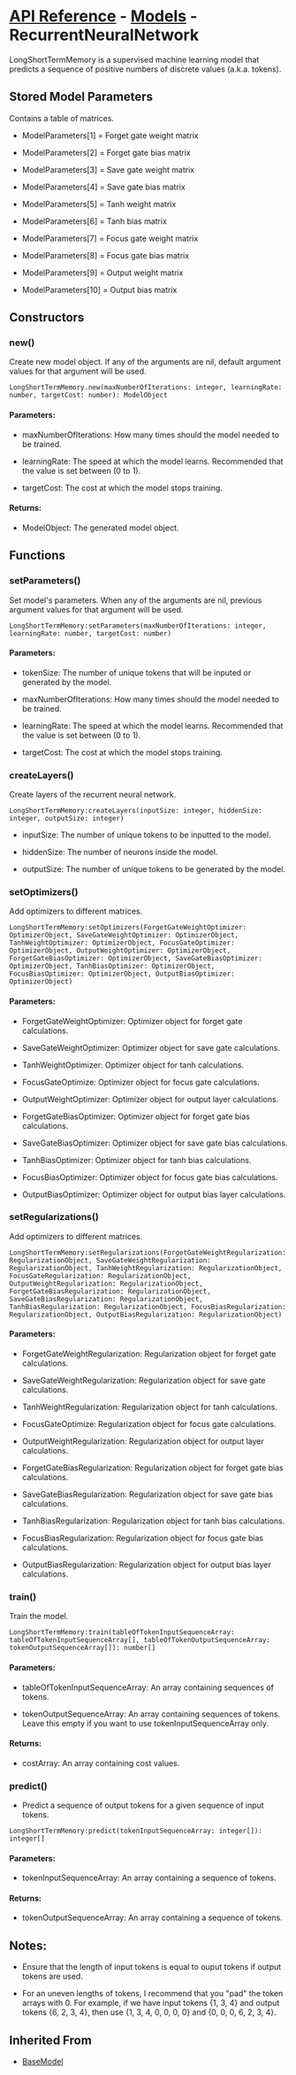 # [API Reference](../../API.md) - [Models](../Models.md) - RecurrentNeuralNetwork

LongShortTermMemory is a supervised machine learning model that predicts a sequence of positive numbers of discrete values (a.k.a. tokens).

## Stored Model Parameters

Contains a table of matrices.  

* ModelParameters[1] = Forget gate weight matrix

* ModelParameters[2] = Forget gate bias matrix

* ModelParameters[3] = Save gate weight matrix

* ModelParameters[4] = Save gate bias matrix

* ModelParameters[5] = Tanh weight matrix
	
* ModelParameters[6] = Tanh bias matrix
	
* ModelParameters[7] = Focus gate weight matrix
	
* ModelParameters[8] = Focus gate bias matrix
	
* ModelParameters[9] = Output weight matrix
	
* ModelParameters[10] = Output bias matrix

## Constructors

### new()

Create new model object. If any of the arguments are nil, default argument values for that argument will be used.

```
LongShortTermMemory.new(maxNumberOfIterations: integer, learningRate: number, targetCost: number): ModelObject
```

#### Parameters:

* maxNumberOfIterations: How many times should the model needed to be trained.

* learningRate: The speed at which the model learns. Recommended that the value is set between (0 to 1).

* targetCost: The cost at which the model stops training.

#### Returns:

* ModelObject: The generated model object.

## Functions

### setParameters()

Set model's parameters. When any of the arguments are nil, previous argument values for that argument will be used.

```
LongShortTermMemory:setParameters(maxNumberOfIterations: integer, learningRate: number, targetCost: number)
```

#### Parameters:

* tokenSize: The number of unique tokens that will be inputed or generated by the model.

* maxNumberOfIterations: How many times should the model needed to be trained.

* learningRate: The speed at which the model learns. Recommended that the value is set between (0 to 1).

* targetCost: The cost at which the model stops training.

### createLayers()

Create layers of the recurrent neural network.

```
LongShortTermMemory:createLayers(inputSize: integer, hiddenSize: integer, outputSize: integer)
```

* inputSize: The number of unique tokens to be inputted to the model.

* hiddenSize: The number of neurons inside the model.

* outputSize: The number of unique tokens to be generated by the model.

### setOptimizers()

Add optimizers to different matrices.

```
LongShortTermMemory:setOptimizers(ForgetGateWeightOptimizer: OptimizerObject, SaveGateWeightOptimizer: OptimizerObject, TanhWeightOptimizer: OptimizerObject, FocusGateOptimizer: OptimizerObject, OutputWeightOptimizer: OptimizerObject, ForgetGateBiasOptimizer: OptimizerObject, SaveGateBiasOptimizer: OptimizerObject, TanhBiasOptimizer: OptimizerObject, FocusBiasOptimizer: OptimizerObject, OutputBiasOptimizer: OptimizerObject)
```

#### Parameters:

* ForgetGateWeightOptimizer: Optimizer object for forget gate calculations.

* SaveGateWeightOptimizer: Optimizer object for save gate calculations.
  
* TanhWeightOptimizer: Optimizer object for tanh calculations.

* FocusGateOptimize: Optimizer object for focus gate calculations.
  
* OutputWeightOptimizer: Optimizer object for output layer calculations.

* ForgetGateBiasOptimizer: Optimizer object for forget gate bias calculations.

* SaveGateBiasOptimizer: Optimizer object for save gate bias calculations.

* TanhBiasOptimizer: Optimizer object for tanh bias calculations.

* FocusBiasOptimizer: Optimizer object for focus gate bias calculations.

* OutputBiasOptimizer: Optimizer object for output bias layer calculations.

### setRegularizations()

Add optimizers to different matrices.

```
LongShortTermMemory:setRegularizations(ForgetGateWeightRegularization: RegularizationObject, SaveGateWeightRegularization: RegularizationObject, TanhWeightRegularization: RegularizationObject, FocusGateRegularization: RegularizationObject, OutputWeightRegularization: RegularizationObject, ForgetGateBiasRegularization: RegularizationObject, SaveGateBiasRegularization: RegularizationObject, TanhBiasRegularization: RegularizationObject, FocusBiasRegularization: RegularizationObject, OutputBiasRegularization: RegularizationObject)
```

#### Parameters:

* ForgetGateWeightRegularization: Regularization object for forget gate calculations.

* SaveGateWeightRegularization: Regularization object for save gate calculations.
  
* TanhWeightRegularization: Regularization object for tanh calculations.

* FocusGateOptimize: Regularization object for focus gate calculations.
  
* OutputWeightRegularization: Regularization object for output layer calculations.

* ForgetGateBiasRegularization: Regularization object for forget gate bias calculations.

* SaveGateBiasRegularization: Regularization object for save gate bias calculations.

* TanhBiasRegularization: Regularization object for tanh bias calculations.

* FocusBiasRegularization: Regularization object for focus gate bias calculations.

* OutputBiasRegularization: Regularization object for output bias layer calculations.

### train()

Train the model. 

```
LongShortTermMemory:train(tableOfTokenInputSequenceArray: tableOfTokenInputSequenceArray[], tableOfTokenOutputSequenceArray: tokenOutputSequenceArray[]): number[]
```
#### Parameters:

* tableOfTokenInputSequenceArray: An array containing sequences of tokens.

* tokenOutputSequenceArray: An array containing sequences of tokens. Leave this empty if you want to use tokenInputSequenceArray only.

#### Returns:

* costArray: An array containing cost values.

### predict()

* Predict a sequence of output tokens for a given sequence of input tokens.

```
LongShortTermMemory:predict(tokenInputSequenceArray: integer[]): integer[]
```

#### Parameters:

* tokenInputSequenceArray: An array containing a sequence of tokens.

#### Returns:

* tokenOutputSequenceArray: An array containing a sequence of tokens.

## Notes:

* Ensure that the length of input tokens is equal to ouput tokens if output tokens are used.

* For an uneven lengths of tokens, I recommend that you "pad" the token arrays with 0. For example, if we have input tokens {1, 3, 4} and output tokens {6, 2, 3, 4}, then use {1, 3, 4, 0, 0, 0, 0} and {0, 0, 0, 6, 2, 3, 4}.

## Inherited From

* [BaseModel](BaseModel.md)
